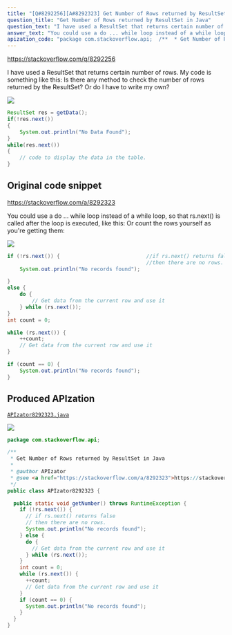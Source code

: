 ```yaml
---
title: "[Q#8292256][A#8292323] Get Number of Rows returned by ResultSet in Java"
question_title: "Get Number of Rows returned by ResultSet in Java"
question_text: "I have used a ResultSet that returns certain number of rows. My code is something like this: Is there any method to check the number of rows returned by the ResultSet?  Or do I have to write my own?"
answer_text: "You could use a do ... while loop instead of a while loop, so that rs.next() is called after the loop is executed, like this: Or count the rows yourself as you're getting them:"
apization_code: "package com.stackoverflow.api;  /**  * Get Number of Rows returned by ResultSet in Java  *  * @author APIzator  * @see <a href=\"https://stackoverflow.com/a/8292323\">https://stackoverflow.com/a/8292323</a>  */ public class APIzator8292323 {    public static void getNumber() throws RuntimeException {     if (!rs.next()) {       // if rs.next() returns false       // then there are no rows.       System.out.println(\"No records found\");     } else {       do {         // Get data from the current row and use it       } while (rs.next());     }     int count = 0;     while (rs.next()) {       ++count;       // Get data from the current row and use it     }     if (count == 0) {       System.out.println(\"No records found\");     }   } }"
---
```


https://stackoverflow.com/q/8292256

I have used a ResultSet that returns certain number of rows. My code is something like this:
Is there any method to check the number of rows returned by the ResultSet?  Or do I have to write my own?


<div class="code-logo"><img src="/stackoverflow.png" /></div>

```java
ResultSet res = getData();
if(!res.next())
{
    System.out.println("No Data Found");
}
while(res.next())
{
    // code to display the data in the table.
}
```


## Original code snippet

https://stackoverflow.com/a/8292323

You could use a do ... while loop instead of a while loop, so that rs.next() is called after the loop is executed, like this:
Or count the rows yourself as you&#x27;re getting them:

<div class="code-logo"><img src="/stackoverflow.png" /></div>

```java
if (!rs.next()) {                            //if rs.next() returns false
                                             //then there are no rows.
    System.out.println("No records found");

}
else {
    do {
        // Get data from the current row and use it
    } while (rs.next());
}
int count = 0;

while (rs.next()) {
    ++count;
    // Get data from the current row and use it
}

if (count == 0) {
    System.out.println("No records found");
}
```

## Produced APIzation

[`APIzator8292323.java`](https://github.com/pasqualesalza/apization-temp-data/raw/master/search/APIzator8292323.java)

<div class="code-logo"><img src="/apizator.png" /></div>

```java
package com.stackoverflow.api;

/**
 * Get Number of Rows returned by ResultSet in Java
 *
 * @author APIzator
 * @see <a href="https://stackoverflow.com/a/8292323">https://stackoverflow.com/a/8292323</a>
 */
public class APIzator8292323 {

  public static void getNumber() throws RuntimeException {
    if (!rs.next()) {
      // if rs.next() returns false
      // then there are no rows.
      System.out.println("No records found");
    } else {
      do {
        // Get data from the current row and use it
      } while (rs.next());
    }
    int count = 0;
    while (rs.next()) {
      ++count;
      // Get data from the current row and use it
    }
    if (count == 0) {
      System.out.println("No records found");
    }
  }
}

```